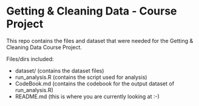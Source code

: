 # Getting & Cleaning Data - Course Project

This repo contains the files and dataset that were needed for the Getting & Cleaning Data Course Project.

Files/dirs included:
* dataset/          (contains the dataset files)
* run_analysis.R    (contains the script used for analysis)
* CodeBook.md       (contains the codebook for the output dataset of run_analysis.R)
* README.md         (this is where you are currently looking at :-)
